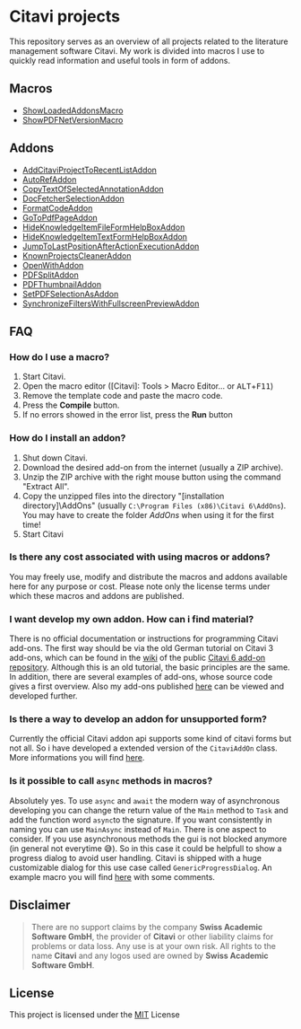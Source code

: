 # Citavi projects

This repository serves as an overview of all projects related to the literature management software Citavi. My work is divided into macros I use to quickly read information and useful tools in form of addons.

## Macros

- [ShowLoadedAddonsMacro](/macros/cm001.md)
- [ShowPDFNetVersionMacro](/macros/cm002.md)

## Addons

- [AddCitaviProjectToRecentListAddon](https://github.com/lutz/AddCitaviProjectToRecentListAddon)
- [AutoRefAddon](https://github.com/lutz/AutoRefAddon)
- [CopyTextOfSelectedAnnotationAddon](https://github.com/lutz/CopyTextOfSelectedAnnotationAddon)
- [DocFetcherSelectionAddon](https://github.com/lutz/DocFetcherSelectionAddon)
- [FormatCodeAddon](https://github.com/lutz/FormatCodeAddon)
- [GoToPdfPageAddon](https://github.com/lutz/GoToPdfPageAddon)
- [HideKnowledgeItemFileFormHelpBoxAddon](https://github.com/lutz/HideKnowledgeItemFileFormHelpBoxAddon)
- [HideKnowledgeItemTextFormHelpBoxAddon](https://github.com/lutz/HideKnowledgeItemTextFormHelpBoxAddon)
- [JumpToLastPositionAfterActionExecutionAddon](https://github.com/lutz/JumpToLastPositionAfterActionExecutionAddon)
- [KnownProjectsCleanerAddon](https://github.com/lutz/KnownProjectsCleanerAddon)
- [OpenWithAddon](https://github.com/lutz/OpenWithAddon)
- [PDFSplitAddon](https://github.com/lutz/PDFSplitAddon)
- [PDFThumbnailAddon](https://github.com/lutz/PDFThumbnailAddon)
- [SetPDFSelectionAsAddon](https://github.com/lutz/SetPDFSelectionAsAddon)
- [SynchronizeFiltersWithFullscreenPreviewAddon](https://github.com/lutz/SynchronizeFiltersWithFullscreenPreviewAddon)

## FAQ

### How do I use a macro?

1. Start Citavi.
2. Open the macro editor ([Citavi]: Tools > Macro Editor... or <kbd>ALT</kbd>+<kbd>F11</kbd>)
3. Remove the template code and paste the macro code.
4. Press the **Compile** button.
5. If no errors showed in the error list, press the **Run** button

### How do I install an addon?

1. Shut down Citavi.
2. Download the desired add-on from the internet (usually a ZIP archive).
3. Unzip the ZIP archive with the right mouse button using the command "Extract All".
4. Copy the unzipped files into the directory "[installation directory]\AddOns" (usually `C:\Program Files (x86)\Citavi 6\AddOns`). You may have to create the folder _AddOns_ when using it for the first time!
5. Start Citavi

### Is there any cost associated with using macros or addons?

You may freely use, modify and distribute the macros and addons available here for any purpose or cost. Please note only the license terms under which these macros and addons are published.

### I want develop my own addon. How can i find material?

There is no official documentation or instructions for programming Citavi add-ons. The first way should be via the old German tutorial on Citavi 3 add-ons, which can be found in the [wiki](https://github.com/Citavi/C6-Add-Ons-and-Online-Sources/wiki) of the public [Citavi 6 add-on repository](https://github.com/Citavi/C6-Add-Ons-and-Online-Sources). Although this is an old tutorial, the basic principles are the same. In addition, there are several examples of add-ons, whose source code gives a first overview. Also my add-ons published [here](https://github.com/lutz/CitaviProjects#addons) can be viewed and developed further.

### Is there a way to develop an addon for unsupported form?

Currently the official Citavi addon api supports some kind of citavi forms but not all. So i have developed a extended version of the `CitaviAddOn` class. More informations you will find [here](https://github.com/lutz/CitaviAddOnEx).

### Is it possible to call `async` methods in macros?

Absolutely yes. To use `async` and `await` the modern way of asynchronous developing you can change the return value of the `Main` method to `Task` and add the function word `async`to the signature. If you want consistently in naming you can use `MainAsync` instead of `Main`. There is one aspect to consider. If you use asynchronous methods the gui is not blocked anymore (in general not everytime :sweat_smile:). So in this case it could be helpfull to show a progress dialog to avoid user handling. Citavi is shipped with a huge customizable dialog for this use case called `GenericProgressDialog`. An example macro you will find [here](https://github.com/lutz/CitaviProjects/blob/master/macros/cme001.cs) with some comments.

## Disclaimer

> There are no support claims by the company **Swiss Academic Software GmbH**, the provider of **Citavi** or other liability claims for problems or data loss. Any use is at your own risk. All rights to the name **Citavi** and any logos used are owned by **Swiss Academic Software GmbH**.

## License

This project is licensed under the [MIT](LICENSE) License
